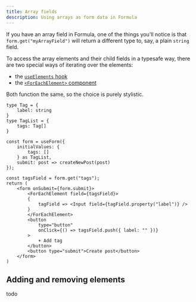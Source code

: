 ```yaml
---
title: Array fields
description: Using arrays as form data in Formula
---
```


If you have an array field in Formula, one of the things you'll notice is that `form.get("myArrayField")` will
return a different type to, say, a plain `string` field.

To access the array elements and their child fields in a typesafe way, there are two special ways of iterating
over the elements:

- the [`useElements` hook](/hooks/useElements)
- the [`<ForEachElement>` component](/components/ForEachElement)

Both function the same, so the choice is purely stylistic.

```tsx
type Tag = {
    label: string
}
type TagList = {
    tags: Tag[]
}

const form = useForm({
    initialValues: {
        tags: []
    } as TagList,
    submit: post => createNewPost(post)
});

const tagsField = form.get("tags");
return (
    <form onSubmit={form.submit}>
        <ForEachElement field={tagsField}>
        {
            tagField => <Input field={tagField.property("label")} />
        }
        </ForEachElement>
        <button
            type="button"
            onClick={() => tagsField.push({ label: "" })}
        >
            + Add tag
        </button>
        <button type="submit">Create post</button>
    </form>
)
```

## Adding and removing elements

todo

